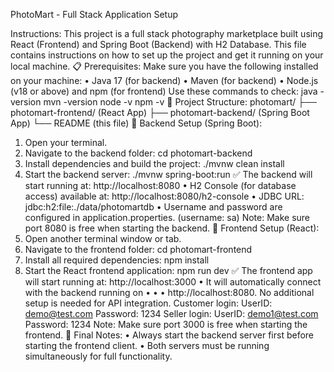 PhotoMart - Full Stack Application Setup

Instructions:
This project is a full stack photography marketplace built using React
(Frontend) and Spring Boot (Backend) with H2 Database. This file
contains instructions on how to set up the project and get it running on
your local machine.
📋 Prerequisites:
Make sure you have the following installed on your machine:
•
Java 17 (for backend)
•
Maven (for backend)
•
Node.js (v18 or above) and npm (for frontend)
Use these commands to check:
java -version
mvn -version
node -v
npm -v
📁 Project Structure:
photomart/
├── photomart-frontend/ (React App)
├── photomart-backend/ (Spring Boot App)
└── README (this file)
🚀 Backend Setup (Spring Boot):

1. Open your terminal.
2. Navigate to the backend folder:
   cd photomart-backend
3. Install dependencies and build the project:
   ./mvnw clean install
4. Start the backend server:
   ./mvnw spring-boot:run
   ✅ The backend will start running at: http://localhost:8080
   •
   H2 Console (for database access) available at:
   http://localhost:8080/h2-console
   •
   JDBC URL: jdbc:h2:file:./data/photomartdb
   •
   Username and password are configured in application.properties.
   (username: sa)
   Note: Make sure port 8080 is free when starting the backend.
   🚀 Frontend Setup (React):
5. Open another terminal window or tab.
6. Navigate to the frontend folder:
   cd photomart-frontend
7. Install all required dependencies:
   npm install
8. Start the React frontend application:
   npm run dev
   ✅ The frontend app will start running at: http://localhost:3000
   •
   It will automatically connect with the backend running on
   •
   •
   •
   http://localhost:8080.
   No additional setup is needed for API integration.
   Customer login: UserID: demo@test.com Password: 1234
   Seller login: UserID: demo1@test.com Password: 1234
   Note: Make sure port 3000 is free when starting the frontend.
   📖 Final Notes:
   •
   Always start the backend server first before starting the frontend
   client.
   •
   Both servers must be running simultaneously for full functionality.
